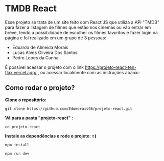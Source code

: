 # TMDB React
Esse projeto se trata de um site feito com React JS que utiliza a API "TMDB" para fazer a listagem de filmes que estão nos cinemas ou vão entrar em breve, tendo a possibilidade de escolher os filmes favoritos e fazer login na página e foi realizado em um grupo de 3 pessoas:
- Eduardo de Almeida Morais
- Lucas Alves Oliveira Dos Santos
- Pedro Lopes da Cunha

É possível acessar o projeto com o link https://projeto-react-ten-flax.vercel.app/ , ou acessar localmente com as instruções abaixo:

## Como rodar o projeto?

**Clone o repositório:**
```
git clone https://github.com/Edumorais08/projeto-react.git
```

**Vá para a pasta "projeto-react" :**
```
cd projeto-react
```

**Instale as dependências e rode o projeto:  =)**
```
npm install
```

```
npm run dev
```

